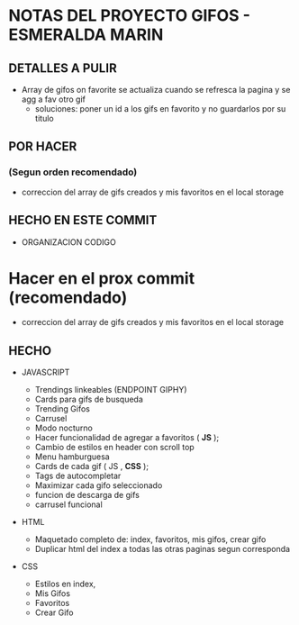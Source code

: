 # NOTAS DEL PROYECTO GIFOS - ESMERALDA MARIN

## DETALLES A PULIR

* Array de gifos on favorite se actualiza cuando se refresca la pagina y se agg a fav otro gif
    * soluciones: poner un id a los gifs en favorito y no guardarlos por su titulo 

## POR HACER 
### (Segun orden recomendado)

* correccion del array de gifs creados y mis favoritos en el local storage

## HECHO EN ESTE COMMIT ##

* ORGANIZACION CODIGO

# Hacer en el prox commit (recomendado)

* correccion del array de gifs creados y mis favoritos en el local storage














## HECHO

* JAVASCRIPT
    * Trendings linkeables (ENDPOINT GIPHY)
    * Cards para gifs de busqueda
    * Trending Gifos
    * Carrusel 
    * Modo nocturno
    * Hacer funcionalidad de agregar a favoritos ( **JS** );
    * Cambio de estilos en header con scroll top
    * Menu hamburguesa
    * Cards de cada gif ( JS , **CSS** );
    * Tags de autocompletar
    * Maximizar cada gifo seleccionado
    * funcion de descarga de gifs
    * carrusel funcional


* HTML
    * Maquetado completo de: index, favoritos, mis gifos, crear gifo
    * Duplicar html del index a todas las otras paginas segun corresponda

* CSS
    * Estilos en index,
    * Mis Gifos
    * Favoritos
    * Crear Gifo






